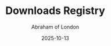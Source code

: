 ---
type: Download
title: Downloads Registry
slug: downloads-registry
date: "2025-10-13"
author: "Abraham of London"
readTime: "1 min read"
category: Resources
---